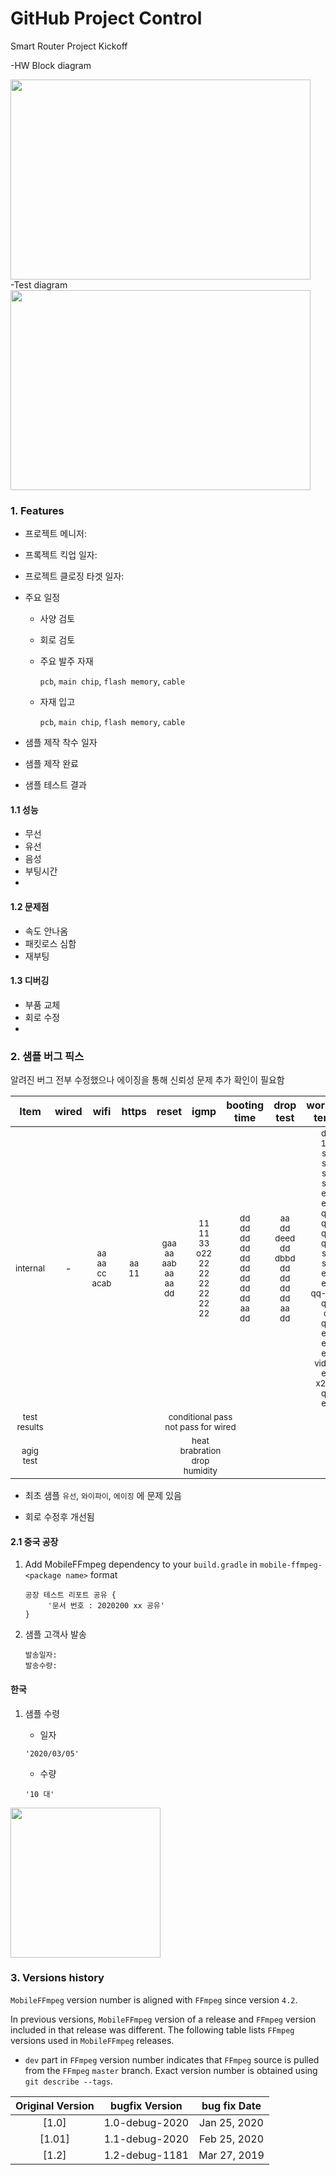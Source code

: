 <!--프로젝트명  -->
# GitHub Project Control 

<!--타이틀  -->
Smart Router Project Kickoff

-HW Block diagram

<img src="screenshots/HWDiagram.png" width="480"  height="320"  >

<!-- 이미지 소스 패스 및 사이즈 지정  -->

<br>
-Test diagram
    
<img src="screenshots/aboutGIT_05.gif" width="480"  height="320"  >

### 1. Features
- 프로젝트 메니저:
- 프록젝트 킥업 일자:
- 프로젝트 클로징 타겟 일자:
- 주요 일정 
    - 사양 검토
    - 회로 검토
    - 주요 발주 자재
    
        `pcb`, `main chip`, `flash memory`, `cable`
    
    - 자재 입고
    
       `pcb`, `main chip`, `flash memory`, `cable`

- 샘플 제작 착수 일자
- 샘플 제작 완료
    
   
- 샘플 테스트 결과

#### 1.1 성능
- 무선
- 유선
- 음성
- 부팅시간
-

#### 1.2 문제점
- 속도 안나옴
- 패킷로스 심함
- 재부팅


 
#### 1.3 디버깅
- 부품 교체
- 회로 수정
-

### 2. 샘플 버그 픽스
알려진 버그 전부 수정했으나 에이징을 통해 신뢰성 문제 추가 확인이 필요함  

<table>
<thead>
<tr>
<th align="center">Item</th>
<th align="center">wired</th>
<th align="center">wifi</th>
<th align="center">https</th>
<th align="center">reset</th>
<th align="center">igmp</th>
<th align="center">booting time</th>
<th align="center">drop test</th>
<th align="center">working temp</th>
</t
</thead>
<tbody>
<tr>
<td align="center"><sup>internal </sup></td>
<td align="center">-</td>
<td align="center"><sup>aa</sup><br><sup>aa</sup><br><sup>cc</sup><br><sup>acab</sup></td>
<td align="center"><sup>aa</sup><br><sup>11</sup></td>
<td align="center"><sup>gaa</sup><br><sup>aa</sup><br><sup>aab</sup><br><sup>aa</sup><br><sup>aa</sup><br><sup>dd</sup></td>
<td align="center"><sup>11</sup><br><sup>11</sup><br><sup>33</sup><br><sup>o22</sup><br><sup>22</sup><br><sup>22</sup><br><sup>22</sup><br><sup>22</sup><br><sup>22</sup><br><sup>22</sup></td>
<td align="center"><sup>dd</sup><br><sup>dd</sup><br><sup>dd</sup><br><sup>dd</sup><br><sup>dd</sup><br><sup>dd</sup><br><sup>dd</sup><br><sup>dd</sup><br><sup>dd</sup><br><sup>aa</sup><br><sup>dd</sup></td>
<td align="center"><sup>aa</sup><br><sup>dd</sup><br><sup>deed</sup><br><sup>dd</sup><br><sup>dbbd</sup><br><sup>dd</sup><br><sup>dd</sup><br><sup>dd</sup><br><sup>dd</sup><br><sup>aa</sup><br><sup>dd</sup></td>
<td align="center"><sup>dd</sup><br><sup>11</sup><br><sup>ss</sup><br><sup>ss</sup><br><sup>ss</sup><br><sup>ss</sup><br><sup>ee</sup><br><sup>ee</sup><br><sup>qq</sup><br><sup>qq</sup><br><sup>qq</sup><br><sup>qq</sup><br><sup>ss</sup><br><sup>ss</sup><br><sup>ee</sup><br><sup>ee</sup><br><sup>qq-amr</sup><br><sup>qq</sup><br><sup>q</sup><br><sup>qq</sup><br><sup>ee</sup><br><sup>ee</sup><br><sup>ee</sup><br><sup>vid.ee</sup><br><sup>ee</sup><br><sup>x264</sup><br><sup>qq</sup><br><sup>ee</sup></td>
</tr>
<tr>
<td align="center"><sup>test results</sup></td>
<td align="center" colspan=8><sup>conditional pass</sup><br><sup>not pass for wired</sup></td>
</tr>
<tr>
<td align="center"><sup>agig test</sup></td>
<td align="center" colspan=8><sup>heat</sup><br><sup>brabration</sup><br><sup>drop</sup><br><sup>humidity</sup></td>
</tr>
</tbody>
</table>

 - 최초 샘플 `유선`, `와이파이`, `에이징` 에 문제 있음 

 -  회로 수정후 개선됨

#### 2.1 중국 공장
1. Add MobileFFmpeg dependency to your `build.gradle` in `mobile-ffmpeg-<package name>` format
    ```
    공장 테스트 리포트 공유 {
         '문서 번호 : 2020200 xx 공유'
    }
    ```

2. 샘플 고객사 발송
    ```
    발송일자: 
    발송수량: 
    
    ```


#### 한국
1. 샘플 수령 

    - 일자
    ```
    '2020/03/05'
    ```

    - 수량
    ```
   '10 대'
    ```

<img src="https://icons8.com/icon/36964/wi-fi-router.png" width="240">

### 3. Versions history 

`MobileFFmpeg` version number is aligned with `FFmpeg` since version `4.2`. 

In previous versions, `MobileFFmpeg` version of a release and `FFmpeg` version included in that release was different. 
The following table lists `FFmpeg` versions used in `MobileFFmpeg` releases.
  
- `dev` part in `FFmpeg` version number indicates that `FFmpeg` source is pulled from the `FFmpeg` `master` branch. 
Exact version number is obtained using `git describe --tags`. 

|       Original Version | bugfix Version | bug fix Date |
| :----: | :----: |:----: |
| [1.0] | 1.0-debug-2020 | Jan 25, 2020 |
| [1.01]| 1.1-debug-2020 | Feb 25, 2020 |
| [1.2] | 1.2-debug-1181 |  Mar 27, 2019 |
